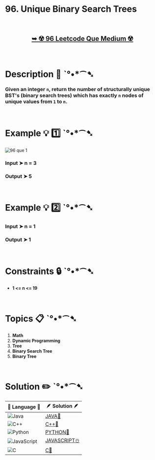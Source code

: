 # 96. Unique Binary Search Trees

</br>

<h2 align="center"> 

<a href="https://leetcode.com/problems/unique-binary-search-trees/description/"><strong>➥ ☢️ 96 Leetcode Que Medium ☢️ </strong></a>
</h2>

</br>

# Description 📜 ˋ°•*⁀➷

### Given an integer `n`, return the number of structurally unique BST's (binary search trees) which has exactly `n` nodes of unique values from `1` to `n`.



</br>

# Example 💡 1️⃣ ˋ°•*⁀➷

![96 que 1](https://github.com/Prakhar-002/LEETCODE/assets/136890202/084dc8df-70eb-47c6-a817-44b360790080)


  ### Input  ➤ n = 3

  ### Output  ➤ 5

</br>

# Example 💡 2️⃣ ˋ°•*⁀➷

  ### Input ➤ n = 1

  ### Output  ➤ 1

</br>

# Constraints 🔒 ˋ°•*⁀➷

- **1 <= n <= 19**

</br>

# Topics 📋 ˋ°•*⁀➷

1. **Math**
2. **Dynamic Programming**
3. **Tree**
4. **Binary Search Tree**
5. **Binary Tree**


</br>

# Solution ✏️ ˋ°•*⁀➷

| 📒 Language 📒  | 🪶 Solution 🪶 |
| ------------- | ------------- |
|  ![Java](https://img.shields.io/badge/java-%23ED8B00.svg?style=for-the-badge&logo=openjdk&logoColor=white)  | [JAVA🍁](https://github.com/Prakhar-002/LEETCODE/blob/main/%F0%9F%8E%AD%20LEVEL%20wise%20que%20with%20solution%20%F0%9F%8E%AF/%E2%98%A2%EF%B8%8F%20Medium%2096.%20Unique%20Binary%20Search%20Trees%20%E2%98%83%EF%B8%8F%20%F0%9F%8D%81%20%F0%9F%8D%B0%20%F0%9F%8E%B2%20%F0%9F%92%96/%F0%9F%8D%81JAVA_96_UniqueBinarySearchTrees.java) |
|  ![C++](https://img.shields.io/badge/c++-%2300599C.svg?style=for-the-badge&logo=c%2B%2B&logoColor=white)  | [C++🎲](https://github.com/Prakhar-002/LEETCODE/blob/main/%F0%9F%8E%AD%20LEVEL%20wise%20que%20with%20solution%20%F0%9F%8E%AF/%E2%98%A2%EF%B8%8F%20Medium%2096.%20Unique%20Binary%20Search%20Trees%20%E2%98%83%EF%B8%8F%20%F0%9F%8D%81%20%F0%9F%8D%B0%20%F0%9F%8E%B2%20%F0%9F%92%96/%F0%9F%8E%B2CPP_96_UniqueBinarySearchTrees.cpp)  |
|  ![Python](https://img.shields.io/badge/python-3670A0?style=for-the-badge&logo=python&logoColor=ffdd54)    | [PYTHON🍰](https://github.com/Prakhar-002/LEETCODE/blob/main/%F0%9F%8E%AD%20LEVEL%20wise%20que%20with%20solution%20%F0%9F%8E%AF/%E2%98%A2%EF%B8%8F%20Medium%2096.%20Unique%20Binary%20Search%20Trees%20%E2%98%83%EF%B8%8F%20%F0%9F%8D%81%20%F0%9F%8D%B0%20%F0%9F%8E%B2%20%F0%9F%92%96/%F0%9F%8D%B0PYTHON_96_UniqueBinarySearchTrees.py) |
| ![JavaScript](https://img.shields.io/badge/javascript-%23323330.svg?style=for-the-badge&logo=javascript&logoColor=%23F7DF1E)   | [JAVASCRIPT☃️](https://github.com/Prakhar-002/LEETCODE/blob/main/%F0%9F%8E%AD%20LEVEL%20wise%20que%20with%20solution%20%F0%9F%8E%AF/%E2%98%A2%EF%B8%8F%20Medium%2096.%20Unique%20Binary%20Search%20Trees%20%E2%98%83%EF%B8%8F%20%F0%9F%8D%81%20%F0%9F%8D%B0%20%F0%9F%8E%B2%20%F0%9F%92%96/%E2%98%83%EF%B8%8FJAVASCRIPT_96_UniqueBinarySearchTrees.js) |
|   ![C](https://img.shields.io/badge/c-%2300599C.svg?style=for-the-badge&logo=c&logoColor=white)   | [C💖](https://github.com/Prakhar-002/LEETCODE/blob/main/%F0%9F%8E%AD%20LEVEL%20wise%20que%20with%20solution%20%F0%9F%8E%AF/%E2%98%A2%EF%B8%8F%20Medium%2096.%20Unique%20Binary%20Search%20Trees%20%E2%98%83%EF%B8%8F%20%F0%9F%8D%81%20%F0%9F%8D%B0%20%F0%9F%8E%B2%20%F0%9F%92%96/%F0%9F%92%96C_96_UniqueBinarySearchTrees.c)  |
